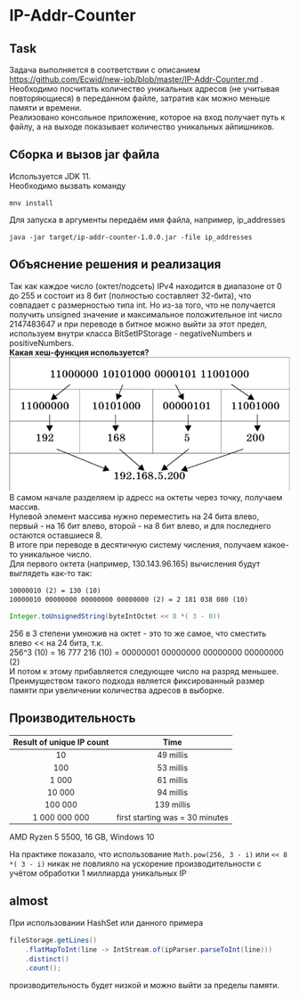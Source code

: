 # IP-Addr-Counter

## Task
Задача выполняется в соответствии с описанием https://github.com/Ecwid/new-job/blob/master/IP-Addr-Counter.md .  
Необходимо посчитать количество уникальных адресов (не учитывая повторяющиеся) в переданном файле, затратив как можно меньше памяти и времени.  
Реализовано консольное приложение, которое на вход получает путь к файлу, а на выходе показывает количество уникальных айпишников.  

## Сборка и вызов jar файла
Используется JDK 11.  
Необходимо вызвать команду  
```
mnv install
```
Для запуска в аргументы передаём имя файла, например, ip_addresses
```
java -jar target/ip-addr-counter-1.0.0.jar -file ip_addresses
```

## Объяснение решения и реализация  
Так как каждое число (октет/подсеть) IPv4 находится в диапазоне от 0 до 255 
и состоит из 8 бит (полностью составляет 32-бита),
что совпадает с размерностью типа int. Но из-за того, что 
не получается получить unsigned значение и максимальное положительное int 
число 2147483647 и при переводе в битное можно выйти за этот предел, 
используем внутри класса BitSetIPStorage - negativeNumbers и positiveNumbers.  
**Какая хеш-функция используется?**  
![ip](doc/ip.png)  
В самом начале разделяем ip адресс на октеты через точку, получаем массив.  
Нулевой элемент массива нужно переместить на 24 бита влево, первый - на 16 бит влево,
второй - на 8 бит влево, и для последнего остаются оставшиеся 8.  
В итоге при переводе в десятичную систему числения, получаем какое-то уникальное число.  
Для первого октета (например, 130.143.96.165) вычисления будут выглядеть как-то так:
```
10000010 (2) = 130 (10)
10000010 00000000 00000000 00000000 (2) = 2 181 038 080 (10)
```
```java
Integer.toUnsignedString(byteIntOctet << 8 *( 3 - 0))
```
256 в 3 степени умножив на октет - это то же самое, что сместить влево << на 24 бита, т.к.  
256^3 (10) = 16 777 216 (10) = 00000001 00000000 00000000 00000000 (2)  
И потом к этому прибавляется следующее число на разряд меньшее.  
Преимуществом такого подхода является фиксированный размер памяти при увеличении количества адресов в выборке.

## Производительность  
| Result of unique IP count |               Time               |
|:-------------------------:|:--------------------------------:|
|            10             |            49 millis             |
|            100            |            53 millis             |
|           1 000           |            61 millis             |
|          10 000           |            94 millis             |
|          100 000          |            139 millis            |
|       1 000 000 000       | first starting was  = 30 minutes |

AMD Ryzen 5 5500, 16 GB, Windows 10  

На практике показало, что использование ```Math.pow(256, 3 - i)``` или ```<< 8 *( 3 - i)``` никак не повлияло на
ускорение производительности с учётом обработки 1 миллиарда уникальных IP

## almost
При использовании HashSet или данного примера
```java
fileStorage.getLines()
    .flatMapToInt(line -> IntStream.of(ipParser.parseToInt(line)))
    .distinct()
    .count();
```
производительность будет низкой и можно выйти за пределы памяти.
